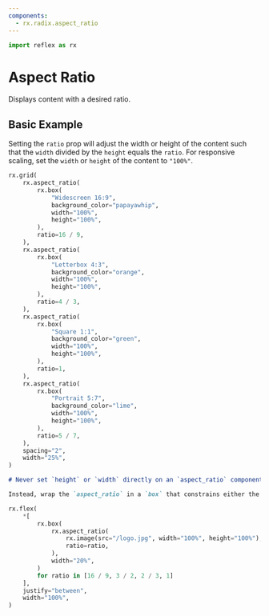 ```yaml
---
components:
  - rx.radix.aspect_ratio
---
```


```python exec
import reflex as rx
```

# Aspect Ratio

Displays content with a desired ratio.

## Basic Example

Setting the `ratio` prop will adjust the width or height
of the content such that the `width` divided by the `height` equals the `ratio`.
For responsive scaling, set the `width` or `height` of the content to `"100%"`.

```python demo
rx.grid(
    rx.aspect_ratio(
        rx.box(
            "Widescreen 16:9",
            background_color="papayawhip",
            width="100%",
            height="100%",
        ),
        ratio=16 / 9,
    ),
    rx.aspect_ratio(
        rx.box(
            "Letterbox 4:3",
            background_color="orange",
            width="100%",
            height="100%",
        ),
        ratio=4 / 3,
    ),
    rx.aspect_ratio(
        rx.box(
            "Square 1:1",
            background_color="green",
            width="100%",
            height="100%",
        ),
        ratio=1,
    ),
    rx.aspect_ratio(
        rx.box(
            "Portrait 5:7",
            background_color="lime",
            width="100%",
            height="100%",
        ),
        ratio=5 / 7,
    ),
    spacing="2",
    width="25%",
)
```

```md alert warning
# Never set `height` or `width` directly on an `aspect_ratio` component or its contents.

Instead, wrap the `aspect_ratio` in a `box` that constrains either the width or the height, then set the content width and height to `"100%"`.
```

```python demo
rx.flex(
    *[
        rx.box(
            rx.aspect_ratio(
                rx.image(src="/logo.jpg", width="100%", height="100%"),
                ratio=ratio,
            ),
            width="20%",
        )
        for ratio in [16 / 9, 3 / 2, 2 / 3, 1]
    ],
    justify="between",
    width="100%",
)
```
